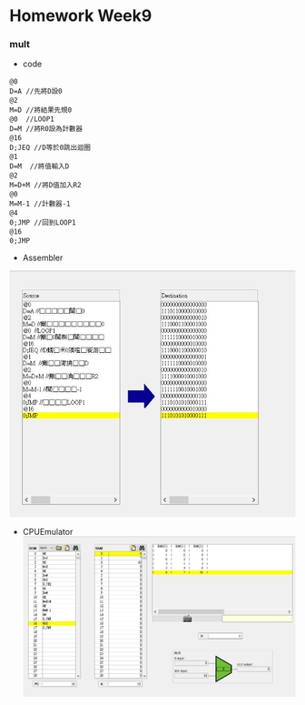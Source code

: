 # Homework Week9
### mult
* code
```
@0
D=A //先將D設0
@2  
M=D //將結果先規0
@0  //LOOP1
D=M //將R0設為計數器
@16
D;JEQ //D等於0跳出迴圈
@1
D=M  //將值輸入D
@2
M=D+M //將D值加入R2
@0
M=M-1 //計數器-1
@4  
0;JMP //回到LOOP1
@16
0;JMP
```
* Assembler

![PICTURE](https://github.com/victor0520/co109a/blob/master/homework/2.JPG)
* CPUEmulator
![PICTURE](https://github.com/victor0520/co109a/blob/master/homework/1.JPG)
